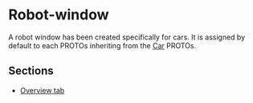 # Robot-window

A robot window has been created specifically for cars. It is assigned by default
to each PROTOs inheriting from the [Car](car.md) PROTOs.

## Sections
- [Overview tab](overview-tab.md)
